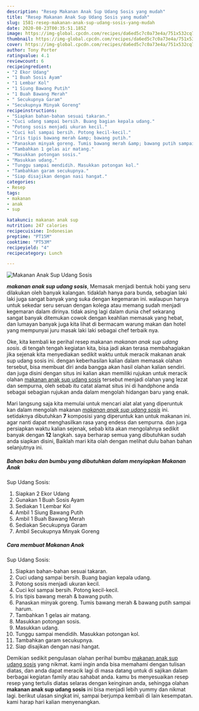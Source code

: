 ```yaml
---
description: "Resep Makanan Anak Sup Udang Sosis yang mudah"
title: "Resep Makanan Anak Sup Udang Sosis yang mudah"
slug: 1581-resep-makanan-anak-sup-udang-sosis-yang-mudah
date: 2020-08-23T00:35:51.185Z
image: https://img-global.cpcdn.com/recipes/da6ed5c7c0a73e4a/751x532cq70/makanan-anak-sup-udang-sosis-foto-resep-utama.jpg
thumbnail: https://img-global.cpcdn.com/recipes/da6ed5c7c0a73e4a/751x532cq70/makanan-anak-sup-udang-sosis-foto-resep-utama.jpg
cover: https://img-global.cpcdn.com/recipes/da6ed5c7c0a73e4a/751x532cq70/makanan-anak-sup-udang-sosis-foto-resep-utama.jpg
author: Tony Porter
ratingvalue: 4.1
reviewcount: 6
recipeingredient:
- "2 Ekor Udang"
- "1 Buah Sosis Ayam"
- "1 Lembar Kol"
- "1 Siung Bawang Putih"
- "1 Buah Bawang Merah"
- " Secukupnya Garam"
- "Secukupnya Minyak Goreng"
recipeinstructions:
- "Siapkan bahan-bahan sesuai takaran."
- "Cuci udang sampai bersih. Buang bagian kepala udang."
- "Potong sosis menjadi ukuran kecil."
- "Cuci kol sampai bersih. Potong kecil-kecil."
- "Iris tipis bawang merah &amp; bawang putih."
- "Panaskan minyak goreng. Tumis bawang merah &amp; bawang putih sampai harum."
- "Tambahkan 1 gelas air matang."
- "Masukkan potongan sosis."
- "Masukkan udang."
- "Tunggu sampai mendidih. Masukkan potongan kol."
- "Tambahkan garam secukupnya."
- "Siap disajikan dengan nasi hangat."
categories:
- Resep
tags:
- makanan
- anak
- sup

katakunci: makanan anak sup 
nutrition: 247 calories
recipecuisine: Indonesian
preptime: "PT15M"
cooktime: "PT53M"
recipeyield: "4"
recipecategory: Lunch

---
```



![Makanan Anak
Sup Udang Sosis](https://img-global.cpcdn.com/recipes/da6ed5c7c0a73e4a/751x532cq70/makanan-anak-sup-udang-sosis-foto-resep-utama.jpg)

<b><i>makanan anak
sup udang sosis</i></b>, Memasak menjadi bentuk hobi yang seru dilakukan oleh banyak kalangan. tidaklah hanya para bunda, sebagian laki laki juga sangat banyak yang suka dengan kegemaran ini. walaupun hanya untuk sekedar seru seruan dengan kolega atau memang sudah menjadi kegemaran dalam dirinya. tidak asing lagi dalam dunia chef sekarang sangat banyak ditemukan cowok dengan keahlian memasak yang hebat, dan lumayan banyak juga kita lihat di bermacam warung makan dan hotel yang mempunyai juru masak laki laki sebagai chef terbaik nya.



Oke, kita kembali ke perihal resep makanan <i>makanan anak
sup udang sosis</i>. di tengah tengah kegiatan kita, bisa jadi akan terasa membahagiakan jika sejenak kita menyediakan sedikit waktu untuk meracik makanan anak
sup udang sosis ini. dengan keberhasilan kalian dalam memasak olahan tersebut, bisa membuat diri anda bangga akan hasil olahan kalian sendiri. dan juga disini dengan situs ini kalian akan memiliki rujukan untuk meracik olahan <u>makanan anak
sup udang sosis</u> tersebut menjadi olahan yang lezat dan sempurna, oleh sebab itu catat alamat situs ini di handphone anda sebagai sebagian rujukan anda dalam mengolah hidangan baru yang enak.


Mari langsung saja kita memulai untuk mencari alat alat yang diperuntuk kan dalam mengolah makanan <u><i>makanan anak
sup udang sosis</i></u> ini. setidaknya dibutuhkan <b>7</b> komposisi yang diperuntuk kan untuk makanan ini. agar nanti dapat menghasilkan rasa yang endess dan sempurna. dan juga persiapkan waktu kalian sejenak, sebab kita akan mengolahnya sedikit banyak dengan <b>12</b> langkah. saya berharap semua yang dibutuhkan sudah anda siapkan disini, Baiklah mari kita olah dengan melihat dulu bahan bahan selanjutnya ini.

<!--inarticleads1-->

##### Bahan baku dan bumbu yang dibutuhkan dalam menyiapkan Makanan Anak
Sup Udang Sosis:

1. Siapkan 2 Ekor Udang
1. Gunakan 1 Buah Sosis Ayam
1. Sediakan 1 Lembar Kol
1. Ambil 1 Siung Bawang Putih
1. Ambil 1 Buah Bawang Merah
1. Sediakan  Secukupnya Garam
1. Ambil Secukupnya Minyak Goreng




<!--inarticleads2-->

##### Cara membuat Makanan Anak
Sup Udang Sosis:

1. Siapkan bahan-bahan sesuai takaran.
1. Cuci udang sampai bersih. Buang bagian kepala udang.
1. Potong sosis menjadi ukuran kecil.
1. Cuci kol sampai bersih. Potong kecil-kecil.
1. Iris tipis bawang merah &amp; bawang putih.
1. Panaskan minyak goreng. Tumis bawang merah &amp; bawang putih sampai harum.
1. Tambahkan 1 gelas air matang.
1. Masukkan potongan sosis.
1. Masukkan udang.
1. Tunggu sampai mendidih. Masukkan potongan kol.
1. Tambahkan garam secukupnya.
1. Siap disajikan dengan nasi hangat.




Demikian sedikit pengulasan olahan perihal bumbu <u>makanan anak
sup udang sosis</u> yang nikmat. kami ingin anda bisa memahami dengan tulisan diatas, dan anda dapat meracik lagi di masa datang untuk di sajikan dalam berbagai kegiatan family atau sahabat anda. kamu bs menyesuaikan resep resep yang tertulis diatas selaras dengan keinginan anda, sehingga olahan <b>makanan anak
sup udang sosis</b> ini bisa menjadi lebih yummy dan nikmat lagi. berikut ulasan singkat ini, sampai berjumpa kembali di lain kesempatan. kami harap hari kalian menyenangkan.
